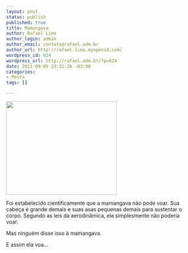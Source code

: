 ```yaml
--- 
layout: post
status: publish
published: true
title: Mamangava
author: Rafael Lima
author_login: admin
author_email: contato@rafael.adm.br
author_url: http://rafael.lima.myopenid.com/
wordpress_id: 624
wordpress_url: http://rafael.adm.br/?p=624
date: 2011-09-05 23:32:26 -03:00
categories: 
- Posts
tags: []

---
```

<a href="http://rafael.adm.br/wp-content/uploads/2011/09/Screen-shot-2011-09-05-at-23.27.37.png"><img src="http://rafael.adm.br/wp-content/uploads/2011/09/Screen-shot-2011-09-05-at-23.27.37-300x254.png" alt="" title="Mamangava" width="300" height="254" class="aligncenter size-medium wp-image-625" /></a>

Foi estabelecido cientificamente que a mamangava não pode voar.
Sua cabeça é grande demais e suas asas pequenas demais para sustentar o corpo.
Segundo as leis da aerodinâmica, ela simplesmente não poderia voar.

Mas ninguém disse isso à mamangava.

E assim ela voa...
